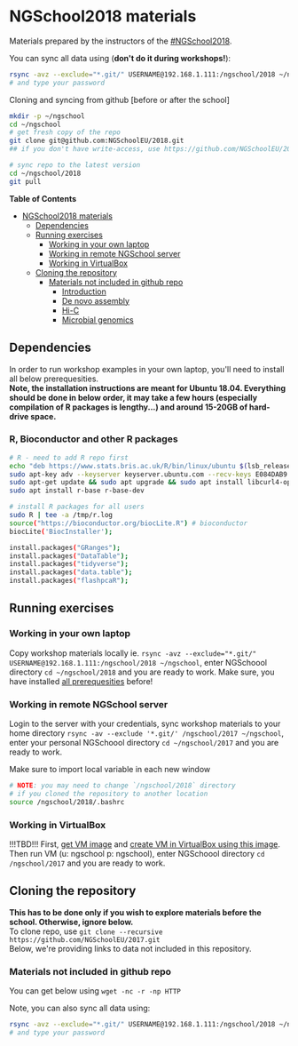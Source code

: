 # NGSchool2018 materials

Materials prepared by the instructors of the [#NGSchool2018](https://ngschool.eu/2018). 

You can sync all data using (**don't do it during workshops!**):
```bash
rsync -avz --exclude="*.git/" USERNAME@192.168.1.111:/ngschool/2018 ~/ngschool
# and type your password
```

Cloning and syncing from github [before or after the school]
```bash
mkdir -p ~/ngschool
cd ~/ngschool
# get fresh copy of the repo
git clone git@github.com:NGSchoolEU/2018.git
## if you don't have write-access, use https://github.com/NGSchoolEU/2018.git instead

# sync repo to the latest version
cd ~/ngschool/2018
git pull
```

**Table of Contents**  
   * [NGSchool2018 materials](#ngschool2018-materials)
      * [Dependencies](#dependencies)
      * [Running exercises](#running-exercises)
         * [Working in your own laptop](#working-in-your-own-laptop)
         * [Working in remote NGSchool server](#working-in-remote-ngschool-server)
         * [Working in VirtualBox](#working-in-virtualbox)
      * [Cloning the repository](#cloning-the-repository)
         * [Materials not included in github repo](#materials-not-included-in-github-repo)
            * [Introduction](#introduction)
            * [De novo assembly](#de-novo-assembly)    
            * [Hi-C](#hi-c)    
            * [Microbial genomics](#microbial-genomics)


## Dependencies
In order to run workshop examples in your own laptop, you'll need to install all below prerequesities.  
**Note, the installation instructions are meant for Ubuntu 18.04. 
Everything should be done in below order, it may take a few hours (especially compilation of R packages is lengthy...)
and around 15-20GB of hard-drive space.**

### R, Bioconductor and other R packages
```bash
# R - need to add R repo first
echo "deb https://www.stats.bris.ac.uk/R/bin/linux/ubuntu $(lsb_release -c | xargs | cut -f2 -d' ')/" | sudo tee -a /etc/apt/sources.list
sudo apt-key adv --keyserver keyserver.ubuntu.com --recv-keys E084DAB9
sudo apt-get update && sudo apt upgrade && sudo apt install libcurl4-openssl-dev libxml2-dev libcairo2-dev libxt-dev libssl-dev
sudo apt install r-base r-base-dev

# install R packages for all users
sudo R | tee -a /tmp/r.log
source("https://bioconductor.org/biocLite.R") # bioconductor
biocLite('BiocInstaller');

install.packages("GRanges");
install.packages("DataTable");
install.packages("tidyverse");
install.packages("data.table");
install.packages("flashpcaR");

```


## Running exercises

### Working in your own laptop
Copy workshop materials locally ie. `rsync -avz --exclude="*.git/" USERNAME@192.168.1.111:/ngschool/2018 ~/ngschool`,
enter NGSchoool directory `cd ~/ngschool/2018` and you are ready to work.
Make sure, you have installed [all prerequesities](#dependencies) before! 

### Working in remote NGSchool server
Login to the server with your credentials,
sync workshop materials to your home directory `rsync -av --exclude '*.git/' /ngschool/2017 ~/ngschool`, 
enter your personal NGSchoool directory `cd ~/ngschool/2017` and you are ready to work.

Make sure to import local variable in each new window
```bash
# NOTE: you may need to change `/ngschool/2018` directory
# if you cloned the repository to another location
source /ngschool/2018/.bashrc
```

### Working in VirtualBox
!!!TBD!!!
First, [get VM image](http://zdglab.iimcb.gov.pl/cluster/ngschool/2018/VM/Ubuntu18.04.vdi)
and [create VM in VirtualBox using this image](http://linuxbsdos.com/2015/11/13/how-to-import-a-virtual-machine-image-into-virtualbox/). 
Then run VM (u: ngschool p: ngschool), enter NGSchoool directory `cd /ngschool/2017` and you are ready to work. 


## Cloning the repository
**This has to be done only if you wish to explore materials before the school. Otherwise, ignore below.**  
To clone repo, use `git clone --recursive https://github.com/NGSchoolEU/2017.git`  
Below, we're providing links to data not included in this repository. 

### Materials not included in github repo
You can get below using `wget -nc -r -np HTTP`

Note, you can also sync all data using:
```bash
rsync -avz --exclude="*.git/" USERNAME@192.168.1.111:/ngschool/2018 ~/ngschool
# and type your password
```
